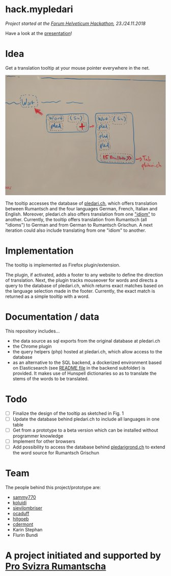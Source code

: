 # hack.mypledari

*Project started at the [Forum Helveticum Hackathon](https://hack.opendata.ch/event/22), 23./24.11.2018*

Have a look at the [presentation](https://hack.opendata.ch/project/274/star)!

# Idea

Get a translation tooltip at your mouse pointer everywhere in the net. 

![sketch](skizze.jpg)

The tooltip accesses the database of [pledari.ch](http://pledari.ch), which offers translation between Rumantsch and the four languages German, French, Italian and English. Moreover, pledari.ch also offers translation from one ["idiom"](https://de.wikipedia.org/wiki/Idiom_(B%C3%BCndnerromanisch)) to another. 
Currently, the tooltip offers translation from Rumantsch (all "idioms") to German and from German to Rumantsch Grischun. A next iteration could also include translating from one "idiom" to another. 

# Implementation

The tooltip is implemented as Firefox plugin/extension. 

The plugin, if activated, adds a footer to any website to define the direction of translation. Next, the plugin tracks mouseover for words and directs a query to the database of pledari.ch, which returns exact matches based on the language selection made in the footer. Currently, the exact match is returned as a simple tooltip with a word. 

# Documentation / data

This repository includes...
* the data source as sql exports from the original database at pledari.ch
* the Chrome plugin
* the query helpers (php) hosted at pledari.ch, which allow access to the database
* as an alternative to the SQL backend, a dockerized environment based on Elasticsearch (see [README file](backend/README.md) in the backend subfolder) is provided. It makes use of Hunspell dictionaries so as to translate the stems of the words to be translated.

# Todo

- [ ] Finalize the design of the tooltip as sketched in Fig. 1
- [ ] Update the database behind pledari.ch to include all languages in one table
- [ ] Get from a prototype to a beta version which can be installed without programmer knowledge
- [ ] Implement for other browsers
- [ ] Add possibility to access the database behind [pledarigrond.ch](http://pledarigrond.ch) to extend the word source for Rumantsch Grischun

# Team

The people behind this project/prototype are:
* [sammy770](https://github.com/sammy770)
* [koluidi](https://github.com/koluidi)
* [sievilombriser](https://github.com/sievilombriser)
* [ocaduff](https://github.com/ocaduff)
* [hitgoeb](https://github.com/hitgoeb)
* [cdermont](https://github.com/cdermont)
* Karin Stephan
* Flurin Bundi


# A project initiated and supported by [Pro Svizra Rumantscha](http://rumantsch.ch)